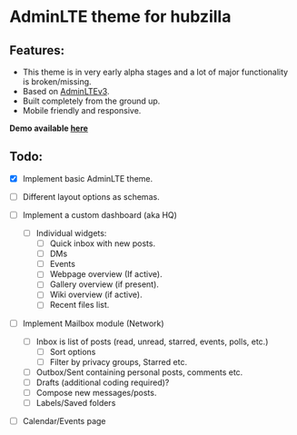 # AdminLTE theme for hubzilla

## Features:
- This theme is in very early alpha stages and a lot of major functionality is broken/missing. 
- Based on [AdminLTEv3](https://adminlte.io/).
- Built completely from the ground up. 
- Mobile friendly and responsive.

**Demo available [here](https://hub.utsukta.org/channel/adminlte)**

## Todo:
- [x] Implement basic AdminLTE theme.
- [ ] Different layout options as schemas.
- [ ] Implement a custom dashboard (aka HQ)
  - [ ] Individual widgets:
    - [ ] Quick inbox with new posts.
    - [ ] DMs
    - [ ] Events
    - [ ] Webpage overview (If active).
    - [ ] Gallery overview (if present).
    - [ ] Wiki overview (if active).
    - [ ] Recent files list.
- [ ] Implement Mailbox module (Network)
  - [ ] Inbox is list of posts (read, unread, starred, events, polls, etc.)
    - [ ] Sort options
    - [ ] Filter by privacy groups, Starred etc.
  - [ ] Outbox/Sent containing personal posts, comments etc.
  - [ ] Drafts (additional coding required)?
  - [ ] Compose new messages/posts.
  - [ ] Labels/Saved folders
- [ ] Calendar/Events page


